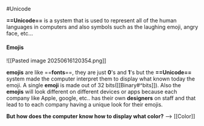 #Unicode

**==Unicode==** is a system that is used to represent all of the human languages in computers and also symbols such as the laughing emoji, angry face, etc...

#### **Emojis**

![[Pasted image 20250616120354.png]]

**emojis** are like ==**fonts**==, they are just **0**'s and **1**'s but the **==Unicode==** system made the computer interpret them to display what known today the emoji.
A single **emoji** is made out of 32 bits([[Binary#^bits]]). 
Also the **emojis** will look different on different devices or apps because each company like Apple, google, etc.. has their own **designers** on staff and that lead to to each company having a unique look for their emojis.


**But how does the computer know how to display what color?** --> [[Color]]